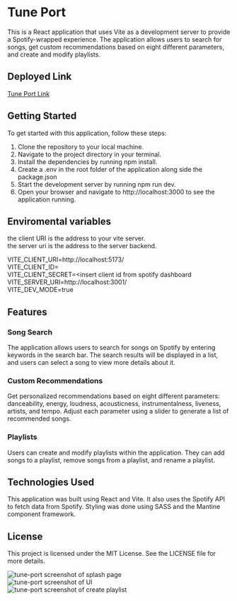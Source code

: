 # Tune Port

This is a React application that uses Vite as a development server to provide a Spotify-wrapped experience. The application allows users to search for songs, get custom recommendations based on eight different parameters, and create and modify playlists.

## Deployed Link

[Tune Port Link](https://tune-port.netlify.app/)

## Getting Started

To get started with this application, follow these steps:

1. Clone the repository to your local machine.
2. Navigate to the project directory in your terminal.
3. Install the dependencies by running npm install.
4. Create a .env in the root folder of the application along side the package.json
5. Start the development server by running npm run dev.
6. Open your browser and navigate to http://localhost:3000 to see the application running.

## Enviromental variables

the client URI is the address to your vite server.  
the server uri is the address to the server backend.

VITE_CLIENT_URI=http://localhost:5173/  
VITE_CLIENT_ID=<insert client id from spotify dashboard>  
VITE_CLIENT_SECRET=<insert client id from spotify dashboard  
VITE_SERVER_URI=http://localhost:3001/  
VITE_DEV_MODE=true

## Features

### Song Search

The application allows users to search for songs on Spotify by entering keywords in the search bar. The search results will be displayed in a list, and users can select a song to view more details about it.

### Custom Recommendations

Get personalized recommendations based on eight different parameters: danceability, energy, loudness, acousticness, instrumentalness, liveness, artists, and tempo. Adjust each parameter using a slider to generate a list of recommended songs.

### Playlists

Users can create and modify playlists within the application. They can add songs to a playlist, remove songs from a playlist, and rename a playlist.

## Technologies Used

This application was built using React and Vite. It also uses the Spotify API to fetch data from Spotify. Styling was done using SASS and the Mantine component framework.

## License

This project is licensed under the MIT License. See the LICENSE file for more details.

![tune-port screenshot of splash page](https://user-images.githubusercontent.com/105423307/227052253-f1cf105e-7a9e-4cc8-8840-898de2d6c671.png)  
![tune-port screenshot of UI](https://user-images.githubusercontent.com/105423307/227052401-5e8bfaa4-5c9b-4755-a88f-fab944bf8be4.png)  
![tune-port screenshot of create playlist](https://user-images.githubusercontent.com/105423307/227052592-80664f82-067f-4b29-a3c8-f5d0a0c65548.png)
